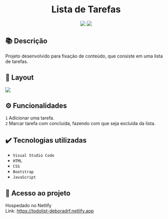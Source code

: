 <h1 align="center">Lista de Tarefas</h1>
<p align="center">
  <img src="https://img.shields.io/badge/STATUS-CONCLUIDO-green?style=plastic">
  <img src="https://img.shields.io/github/stars/deboradrf?style=social">
</p>

## 📚 Descrição
Projeto desenvolvido para fixação de conteúdo, que consiste em uma lista de tarefas.

## 🎨 Layout
<img src="https://github.com/deboradrf/to-do-list/assets/130398684/33050ab9-1e61-4c16-9ab8-e40008d59c54">

## ⚙️ Funcionalidades
``1`` Adicionar uma tarefa. <br>
``2`` Marcar tarefa com concluída, fazendo com que seja excluída da lista.

## ✔️ Tecnologias utilizadas
- ``Visual Studio Code``
- ``HTML``
- ``CSS``
- ``Bootstrap``
- ``JavaScript``

## 📁 Acesso ao projeto
Hospedado no Netlify <br>
Link: https://todolist-deboradrf.netlify.app
